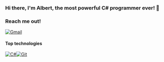 ### Hi there, I'm Albert, the most powerful C# programmer ever! 👋

### Reach me out!
[![Gmail](https://img.shields.io/badge/Gmail-333333?style=for-the-badge&logo=gmail&logoColor=red)](mailto:tolokonnikov.albert@gmail.com)

#### Top technologies 

[![C#](https://img.shields.io/badge/C%23-239120?style=for-the-badge&logo=c-sharp&logoColor=white)](#)[![Git](https://img.shields.io/badge/GIT-E44C30?style=for-the-badge&logo=git&logoColor=white)](#)
